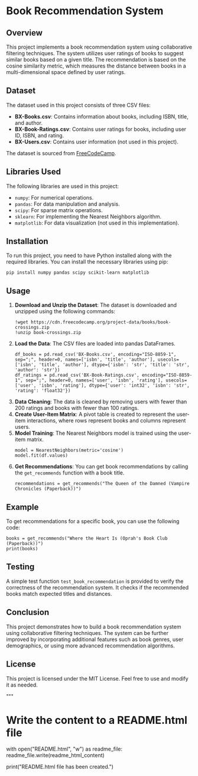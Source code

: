 
<body>

<h1>Book Recommendation System</h1>

<h2>Overview</h2>
<p>This project implements a book recommendation system using collaborative filtering techniques. The system utilizes user ratings of books to suggest similar books based on a given title. The recommendation is based on the cosine similarity metric, which measures the distance between books in a multi-dimensional space defined by user ratings.</p>

<h2>Dataset</h2>
<p>The dataset used in this project consists of three CSV files:</p>
<ul>
    <li><strong>BX-Books.csv</strong>: Contains information about books, including ISBN, title, and author.</li>
    <li><strong>BX-Book-Ratings.csv</strong>: Contains user ratings for books, including user ID, ISBN, and rating.</li>
    <li><strong>BX-Users.csv</strong>: Contains user information (not used in this project).</li>
</ul>
<p>The dataset is sourced from <a href="https://cdn.freecodecamp.org/project-data/books/book-crossings.zip">FreeCodeCamp</a>.</p>

<h2>Libraries Used</h2>
<p>The following libraries are used in this project:</p>
<ul>
    <li><code>numpy</code>: For numerical operations.</li>
    <li><code>pandas</code>: For data manipulation and analysis.</li>
    <li><code>scipy</code>: For sparse matrix operations.</li>
    <li><code>sklearn</code>: For implementing the Nearest Neighbors algorithm.</li>
    <li><code>matplotlib</code>: For data visualization (not used in this implementation).</li>
</ul>

<h2>Installation</h2>
<p>To run this project, you need to have Python installed along with the required libraries. You can install the necessary libraries using pip:</p>
<pre><code>pip install numpy pandas scipy scikit-learn matplotlib</code></pre>

<h2>Usage</h2>
<ol>
    <li><strong>Download and Unzip the Dataset</strong>: The dataset is downloaded and unzipped using the following commands:
        <pre><code>!wget https://cdn.freecodecamp.org/project-data/books/book-crossings.zip
!unzip book-crossings.zip</code></pre>
    </li>
    <li><strong>Load the Data</strong>: The CSV files are loaded into pandas DataFrames.
        <pre><code>df_books = pd.read_csv('BX-Books.csv', encoding="ISO-8859-1", sep=";", header=0, names=['isbn', 'title', 'author'], usecols=['isbn', 'title', 'author'], dtype={'isbn': 'str', 'title': 'str', 'author': 'str'})
df_ratings = pd.read_csv('BX-Book-Ratings.csv', encoding="ISO-8859-1", sep=";", header=0, names=['user', 'isbn', 'rating'], usecols=['user', 'isbn', 'rating'], dtype={'user': 'int32', 'isbn': 'str', 'rating': 'float32'})</code></pre>
    </li>
    <li><strong>Data Cleaning</strong>: The data is cleaned by removing users with fewer than 200 ratings and books with fewer than 100 ratings.</li>
    <li><strong>Create User-Item Matrix</strong>: A pivot table is created to represent the user-item interactions, where rows represent books and columns represent users.</li>
    <li><strong>Model Training</strong>: The Nearest Neighbors model is trained using the user-item matrix.
        <pre><code>model = NearestNeighbors(metric='cosine')
model.fit(df.values)</code></pre>
    </li>
    <li><strong>Get Recommendations</strong>: You can get book recommendations by calling the <code>get_recommends</code> function with a book title.
        <pre><code>recommendations = get_recommends("The Queen of the Damned (Vampire Chronicles (Paperback))")</code></pre>
    </li>
</ol>

<h2>Example</h2>
<p>To get recommendations for a specific book, you can use the following code:</p>
<pre><code>books = get_recommends("Where the Heart Is (Oprah's Book Club (Paperback))")
print(books)</code></pre>

<h2>Testing</h2>
<p>A simple test function <code>test_book_recommendation</code> is provided to verify the correctness of the recommendation system. It checks if the recommended books match expected titles and distances.</p>

<h2>Conclusion</h2>
<p>This project demonstrates how to build a book recommendation system using collaborative filtering techniques. The system can be further improved by incorporating additional features such as book genres, user demographics, or using more advanced recommendation algorithms.</p>

<h2>License</h2>
<p>This project is licensed under the MIT License. Feel free to use and modify it as needed.</p>

</body>
</html>
"""

# Write the content to a README.html file
with open("README.html", "w") as readme_file:
    readme_file.write(readme_html_content)

print("README.html file has been created.")
